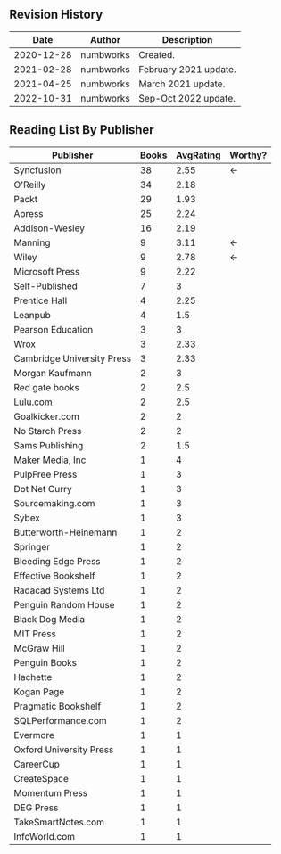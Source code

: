 ## Revision History

|Date|Author|Description|
|---|---|---|
|2020-12-28|numbworks|Created.|
|2021-02-28|numbworks|February 2021 update.|
|2021-04-25|numbworks|March 2021 update.|
|2022-10-31|numbworks|Sep-Oct 2022 update.|

## Reading List By Publisher

|Publisher|Books|AvgRating|Worthy?|
|---|---|---|---|
|Syncfusion|38|2.55|←|
|O'Reilly|34|2.18||
|Packt|29|1.93||
|Apress|25|2.24||
|Addison-Wesley|16|2.19||
|Manning|9|3.11|←|
|Wiley|9|2.78|←|
|Microsoft Press|9|2.22||
|Self-Published|7|3||
|Prentice Hall|4|2.25||
|Leanpub|4|1.5||
|Pearson Education|3|3||
|Wrox|3|2.33||
|Cambridge University Press|3|2.33||
|Morgan Kaufmann|2|3||
|Red gate books|2|2.5||
|Lulu.com|2|2.5||
|Goalkicker.com|2|2||
|No Starch Press|2|2||
|Sams Publishing|2|1.5||
|Maker Media, Inc|1|4||
|PulpFree Press|1|3||
|Dot Net Curry|1|3||
|Sourcemaking.com|1|3||
|Sybex|1|3||
|Butterworth-Heinemann|1|2||
|Springer|1|2||
|Bleeding Edge Press|1|2||
|Effective Bookshelf|1|2||
|Radacad Systems Ltd|1|2||
|Penguin Random House|1|2||
|Black Dog Media|1|2||
|MIT Press|1|2||
|McGraw Hill|1|2||
|Penguin Books|1|2||
|Hachette|1|2||
|Kogan Page|1|2||
|Pragmatic Bookshelf|1|2||
|SQLPerformance.com|1|2||
|Evermore|1|1||
|Oxford University Press|1|1||
|CareerCup|1|1||
|CreateSpace|1|1||
|Momentum Press|1|1||
|DEG Press|1|1||
|TakeSmartNotes.com|1|1||
|InfoWorld.com|1|1||
